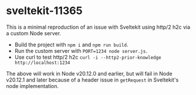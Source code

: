 # sveltekit-11365

This is a minimal reproduction of an issue with Sveltekit using http/2 h2c via a custom Node server.

- Build the project with `npm i` and `npm run build`.
- Run the custom server with `PORT=1234 node server.js`.
- Use curl to test http/2 h2c `curl -i --http2-prior-knowledge http://localhost:1234`

The above will work in Node v20.12.0 and earlier, but will fail in Node v20.12.1 and later because of a header issue in `getRequest` in Sveltekit's node implementation.